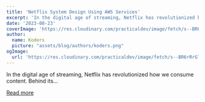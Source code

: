 ```yaml
---
title: 'Netflix System Design Using AWS Services'
excerpt: 'In the digital age of streaming, Netflix has revolutionized how we consume content. Behind its...'
date: '2023-08-23'
coverImage: 'https://res.cloudinary.com/practicaldev/image/fetch/s--BR6rRrGl--/c_imagga_scale,f_auto,fl_progressive,h_420,q_auto,w_1000/https://dev-to-uploads.s3.amazonaws.com/uploads/articles/7r1cvegluznqvazwo17s.png'
author:
  name: Koders
  picture: "assets/blog/authors/koders.png"
ogImage:
  url: 'https://res.cloudinary.com/practicaldev/image/fetch/s--BR6rRrGl--/c_imagga_scale,f_auto,fl_progressive,h_420,q_auto,w_1000/https://dev-to-uploads.s3.amazonaws.com/uploads/articles/7r1cvegluznqvazwo17s.png'
---
```


In the digital age of streaming, Netflix has revolutionized how we consume content. Behind its...

[Read more](https://dev.to/koolkishan/netflix-system-design-using-aws-services-27d6)
